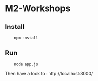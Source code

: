 # M2-Workshops
## Install
```
    npm install
```

## Run
```
    node app.js
```

Then have a look to :  http://localhost:3000/
